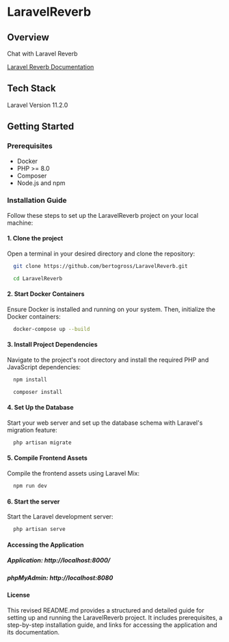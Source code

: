 # LaravelReverb

## Overview
Chat with Laravel Reverb

[Laravel Reverb Documentation](https://laravel.com/docs/11.x/reverb)

## Tech Stack
Laravel Version 11.2.0


## Getting Started

### Prerequisites
- Docker
- PHP >= 8.0
- Composer
- Node.js and npm

### Installation Guide
Follow these steps to set up the LaravelReverb project on your local machine:

#### 1. Clone the project
Open a terminal in your desired directory and clone the repository:
```bash
  git clone https://github.com/bertogross/LaravelReverb.git
```
```bash
  cd LaravelReverb
```

#### 2. Start Docker Containers
Ensure Docker is installed and running on your system. Then, initialize the Docker containers:
```bash
  docker-compose up --build
```

#### 3. Install Project Dependencies
Navigate to the project's root directory and install the required PHP and JavaScript dependencies:
```bash
  npm install
```
```bash
  composer install
```

#### 4. Set Up the Database
Start your web server and set up the database schema with Laravel's migration feature:
```bash 
  php artisan migrate 
```

#### 5. Compile Frontend Assets
Compile the frontend assets using Laravel Mix:
```bash 
  npm run dev
```

#### 6. Start the server
Start the Laravel development server:
```bash 
  php artisan serve
```

#### Accessing the Application
##### Application: http://localhost:8000/
##### phpMyAdmin: http://localhost:8080

#### License
This revised README.md provides a structured and detailed guide for setting up and running the LaravelReverb project. It includes prerequisites, a step-by-step installation guide, and links for accessing the application and its documentation.
